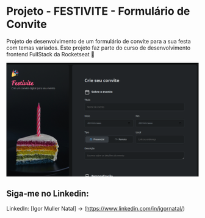 # Projeto - FESTIVITE - Formulário de Convite

Projeto de desenvolvimento de um formulário de convite para a sua festa com temas variados. Este projeto faz parte do curso de desenvolvimento frontend FullStack da Rocketseat 🚀

![Screenshot do Formulário](/assets/images/index.png) 


##  Siga-me no Linkedin:

LinkedIn: [Igor Muller Natal] -> (https://www.linkedin.com/in/igornatal/)